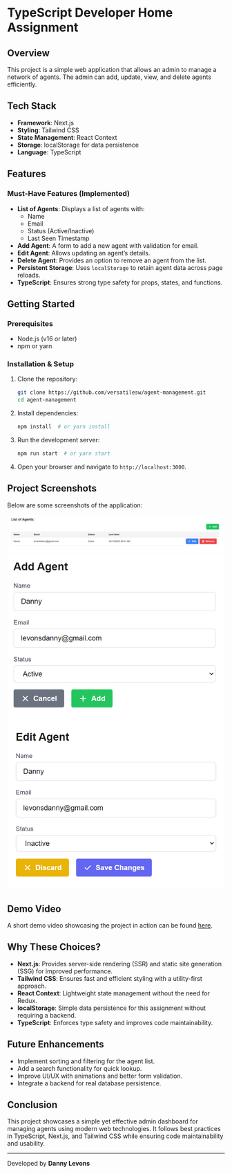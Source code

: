 # TypeScript Developer Home Assignment

## Overview
This project is a simple web application that allows an admin to manage a network of agents. The admin can add, update, view, and delete agents efficiently.

## Tech Stack
- **Framework**: Next.js
- **Styling**: Tailwind CSS
- **State Management**: React Context
- **Storage**: localStorage for data persistence
- **Language**: TypeScript

## Features
### Must-Have Features (Implemented)
- **List of Agents**: Displays a list of agents with:
  - Name
  - Email
  - Status (Active/Inactive)
  - Last Seen Timestamp
- **Add Agent**: A form to add a new agent with validation for email.
- **Edit Agent**: Allows updating an agent’s details.
- **Delete Agent**: Provides an option to remove an agent from the list.
- **Persistent Storage**: Uses `localStorage` to retain agent data across page reloads.
- **TypeScript**: Ensures strong type safety for props, states, and functions.

## Getting Started
### Prerequisites
- Node.js (v16 or later)
- npm or yarn

### Installation & Setup
1. Clone the repository:
   ```sh
   git clone https://github.com/versatilesw/agent-management.git
   cd agent-management
   ```
2. Install dependencies:
   ```sh
   npm install  # or yarn install
   ```
3. Run the development server:
   ```sh
   npm run start  # or yarn start
   ```
4. Open your browser and navigate to `http://localhost:3000`.

## Project Screenshots
Below are some screenshots of the application:

![Agent List](/screenshots/agent-list.png)
![Add Agent](/screenshots/add-agent.png)
![Edit Agent](/screenshots/edit-agent.png)

## Demo Video
A short demo video showcasing the project in action can be found [here](/screenshots/demo.wmv).

## Why These Choices?
- **Next.js**: Provides server-side rendering (SSR) and static site generation (SSG) for improved performance.
- **Tailwind CSS**: Ensures fast and efficient styling with a utility-first approach.
- **React Context**: Lightweight state management without the need for Redux.
- **localStorage**: Simple data persistence for this assignment without requiring a backend.
- **TypeScript**: Enforces type safety and improves code maintainability.

## Future Enhancements
- Implement sorting and filtering for the agent list.
- Add a search functionality for quick lookup.
- Improve UI/UX with animations and better form validation.
- Integrate a backend for real database persistence.

## Conclusion
This project showcases a simple yet effective admin dashboard for managing agents using modern web technologies. It follows best practices in TypeScript, Next.js, and Tailwind CSS while ensuring code maintainability and usability.

---
Developed by **Danny Levons**

